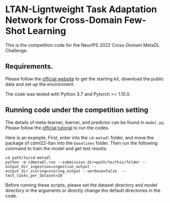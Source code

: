 # LTAN-Ligntweight Task Adaptation Network for Cross-Domain Few-Shot Learning

This is the competition code for the NeurIPS 2022 Cross-Domain MetaDL Challenge.

## Requirements.

Please follow the [official website](https://codalab.lisn.upsaclay.fr/competitions/3627#participate) to get the starting kit, download the public data and set up the environment.

The code was tested with Python 3.7 and Pytorch >= 1.10.0.

## Running code under the competition setting
The details of meta-learner, learner, and predictor can be found in ``model.py``. 
Please follow the [official tutorial](https://github.com/DustinCarrion/cd-metadl) to run the codes.  

Here is an example. First, enter into the ``cd-metadl`` folder, and move the package of cdml22-ltan into the ``baselines`` folder. Then run the following command to train the model and get test results:
```
cd path/to/cd-metadl
python -m cdmetadl.run --submission_dir=path/to/this/folder --output_dir_ingestion=ingestion_output --output_dir_scoring=scoring_output --verbose=False  --test_tasks_per_dataset=10
```
Before running these scripts, please set the dataset directory and  model directory in the arguments or directly change the default directories in the code.
